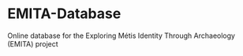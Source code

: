 # EMITA-Database
Online database for the Exploring Métis Identity Through Archaeology (EMITA) project
